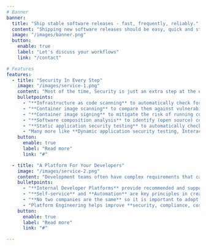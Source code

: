 ```yaml
---
# Banner
banner:
  title: "Ship stable software releases - fast, frequently, reliably."
  content: "Shipping new software releases should be easy, quick and stress-free. I help you introduce development and deployment processes that minimize risk and maximize security."
  image: "/images/banner.png"
  button:
    enable: true
    label: "Let's discuss your workflows"
    link: "/contact"

# Features
features:
  - title: "Security In Every Step"
    image: "/images/service-1.png"
    content: "Most of the time, Security is just an extra step at the end of the Software Development Lifecycle. However, Security needs to be part of every step - from Planning to Deployment."
    bulletpoints:
      - "**Infrastructure as code scanning** to automatically check for noncompliance with security policies and standards"
      - "**Container image scanning** to compare them against vulnerability databases to uncover security risks"
      - "**Container image signing** to mitigate the risk of running containers that may have been injected with malicious code"
      - "**Software composition analysis** to identify (open source) components in applications and evaluate them against databases to detect license violations and security and quality issues"
      - "**Static application security testing** to automatically check and give real-time feedback on code before it is compiled"
      - "Many more like **Dynamic application security testing, Interactive application security testing, Linting,...**"
    button:
      enable: true
      label: "Read more"
      link: "#"

  - title: "A Platform For Your Developers"
    image: "/images/service-2.png"
    content: "Development teams often have complex requirements that can lead to confusion, insecurity and a longer development time. Platform engineering improves developer experiences by providing self-service solutions within a secure, governed and automated framework."
    bulletpoints:
      - "**Internal Developer Platforms** provide recommended and supported development paths to production"
      - "**Self-service** and **Automation** are key principles in creating a secure platform"
      - "**No two companies are the same** so it is important to adopt a Product Mindset and combine it with DevSecOps practices"
      - "Platform Engineering helps improve **security, compliance, cost and time-to-business value**"
    button:
      enable: true
      label: "Read more"
      link: "#"

---
```

